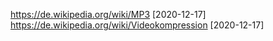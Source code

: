 https://de.wikipedia.org/wiki/MP3 [2020-12-17]
https://de.wikipedia.org/wiki/Videokompression [2020-12-17]
